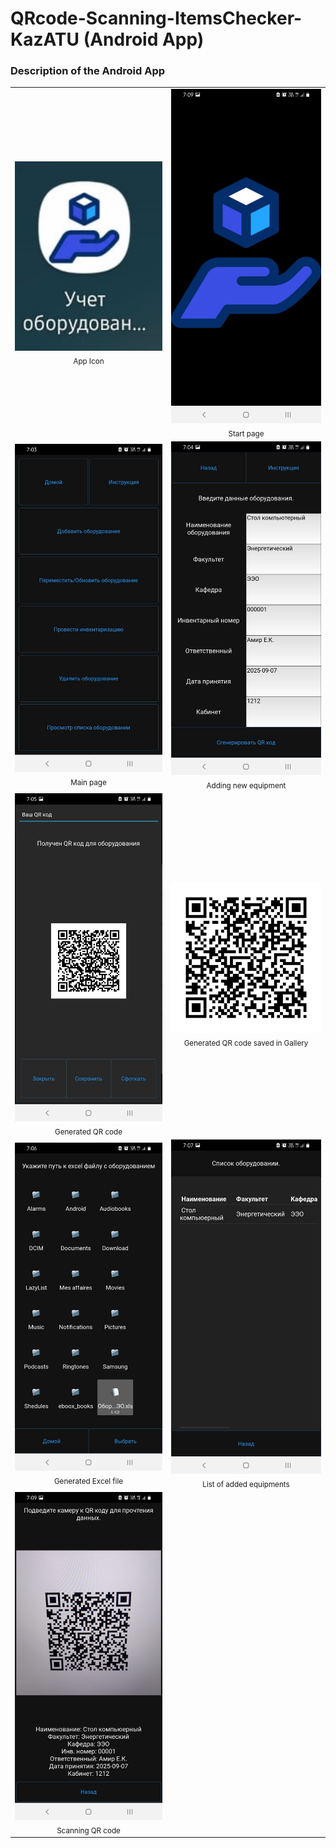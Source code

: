 # QRcode-Scanning-ItemsChecker-KazATU (Android App)

### Description of the Android App <br/>

<table>
  <tr>
    <td align="center">
      <img src="Lab helper ScreenShots/App Icon.jfif" width="500"/><br/>
      <sub>App Icon</sub>
    </td>
    <td align="center">
      <img src="Lab helper ScreenShots/Start page.jfif" width="500"/><br/>
      <sub>Start page</sub>
    </td>
  </tr>

  <tr>
    <td align="center">
      <img src="Lab helper ScreenShots/Main page.jpeg" width="500"/><br/>
      <sub>Main page</sub>
    </td>
    <td align="center">
      <img src="Lab helper ScreenShots/Adding new equipment.jpeg" width="500"/><br/>
      <sub>Adding new equipment</sub>
    </td>
  </tr>

  <tr>
    <td align="center">
      <img src="Lab helper ScreenShots/Generated QR code.jfif" width="500"/><br/>
      <sub>Generated QR code</sub>
    </td>
    <td align="center">
      <img src="Lab helper ScreenShots/Generated QR code saved in Gallery.jpeg" width="500"/><br/>
      <sub>Generated QR code saved in Gallery</sub>
    </td>
  </tr>

  <tr>
    <td align="center">
      <img src="Lab helper ScreenShots/Generated Excel file.jfif" width="500"/><br/>
      <sub>Generated Excel file</sub>
    </td>
    <td align="center">
      <img src="Lab helper ScreenShots/List of added equipments.jfif" width="500"/><br/>
      <sub>List of added equipments</sub>
    </td>
  </tr>

  <tr>
    <td align="center">
      <img src="Lab helper ScreenShots/Scanning QR code.jpeg" width="500"/><br/>
      <sub>Scanning QR code</sub>
    </td>
  </tr>
</table>



